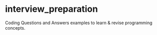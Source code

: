 # interview_preparation
Coding Questions and Answers examples to learn &amp; revise programming concepts.
